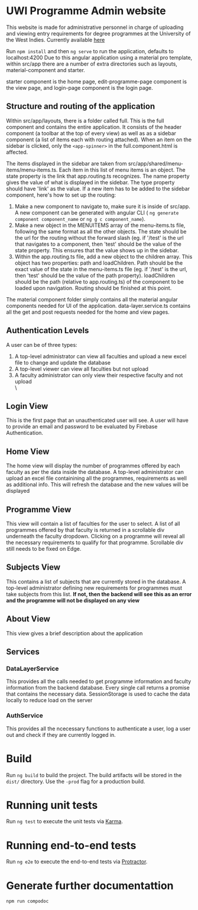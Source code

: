 # UWI Programme Admin website
This website is made for administrative personnel in charge of uploading and viewing entry requirements for degree programmes at the University of the West Indies. 
Currently available [here](https://uwiprogrammeadmin.firebaseapp.com)

Run `npm install` and then `ng serve` to run the application, defaults to localhost:4200
Due to this angular application using a material pro template, within src/app there are a number of extra directories such as layouts, material-component and starter.

starter component is the home page, edit-programme-page component is the view page, and login-page component is the login page.

## Structure and routing of the application
Within src/app/layouts, there is a folder called full. This is the full component and contains the entire application. It consists of the header component (a toolbar at the top of every view) as well as as a sidebar component (a list of items each with routing attached). 
When an item on the sidebar is clicked, only the `<app-spinner>` in the full.component.html is affected. 

The items displayed in the sidebar are taken from src/app/shared/menu-items/menu-items.ts. Each item in this list of menu items is an object. The state property is the link that app.routing.ts recognizes. The name property gives the value of what is displayed in the sidebar. The type property should have 'link' as the value. 
If a new item has to be added to the sidebar component, here's how to set up the routing:
1. Make a new component to navigate to, make sure it is inside of src/app. A new component can be generated with angular CLI ( `ng generate component component_name` or `ng g c component_name`).     
2. Make a new object in the MENUITEMS array of the menu-items.ts file, following the same format as all the other objects. The state should be the url for the routing without the forward slash (eg. if '/test' is the url that navigates to a component, then 'test' should be the value of the state property. This ensures that the value shows up in the sidebar. 
3. Within the app.routing.ts file, add a new object to the children array. This object has two properties: path and loadChildren. Path should be the exact value of the state in the menu-items.ts file (eg. if '/test' is the url, then 'test' should be the value of the path property). loadChildren should be the path (relative to app.routing.ts) of the component to be loaded upon navigation.
Routing should be finished at this point.

The material component folder simply contains all the material angular components needed for UI of the application.
data-layer.service.ts contains all the get and post requests needed for the home and view pages.

## Authentication Levels
A user can be of three types: 
1. A top-level administrator can view all faculties and upload a new excel file to change and update the database
2. A top-level viewer can view all faculties but not upload
3. A faculty administrator can only view their respective faculty and not upload
\
\
## Login View
This is the first page that an unauthenticated user will see. A user will have to provide an email and password to be evaluated by Firebase Authentication. 

## Home View
The home view will display the number of programmes offered by each faculty as per the data inside the database. A top-level administrator can upload an excel file containining all the programmes, requirements as well as additional info. This will refresh the database and the new values will be displayed

## Programme View
This view will contain a list of faculties for the user to select. A list of all programmes offered by that faculty is returned in a scrollable div underneath the faculty dropdown. Clicking on a programme will reveal all the necessary requirements to qualify for that programme. Scrollable div still needs to be fixed on Edge.

## Subjects View
This contains a list of subjects that are currently stored in the database. A top-level administrator defining new requirements for programmes must take subjects from this list. **If not, then the backend will see this as an error and the programme will not be displayed on any view**

## About View
This view gives a brief description about the application

## Services
### DataLayerService
This provides all the calls needed to get programme information and faculty information from the backend database. Every single call returns a promise that contains the necessary data. SessionStorage is used to cache the data locally to reduce load on the server

### AuthService
This provides all the ncecessary functions to authenticate a user, log a user out and check if they are currently logged in.

# Build

Run `ng build` to build the project. The build artifacts will be stored in the `dist/` directory. Use the `-prod` flag for a production build.

# Running unit tests

Run `ng test` to execute the unit tests via [Karma](https://karma-runner.github.io).

# Running end-to-end tests

Run `ng e2e` to execute the end-to-end tests via [Protractor](http://www.protractortest.org/).

# Generate further documentattion

`npm run compodoc`
